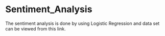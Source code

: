 # Sentiment_Analysis

The sentiment analysis is done by using Logistic Regression and data set can be viewed from this link.
